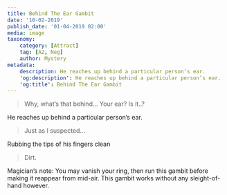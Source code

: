 ```yaml
---
title: Behind The Ear Gambit
date: '10-02-2019'
publish_date: '01-04-2019 02:00'
media: image
taxonomy:
    category: [Attract]
    tag: [A2, Neg]
    author: Mystery
metadata:
    description: He reaches up behind a particular person’s ear.
    'og:description': He reaches up behind a particular person’s ear.
    'og:title': Behind The Ear Gambit
---
```


> Why, what’s that behind... Your ear? Is it..?

He reaches up behind a particular person’s ear.

> Just as I suspected...

Rubbing the tips of his fingers clean

> Dirt.

Magician’s note: You may vanish your ring, then run this gambit before making it reappear from mid-air. This gambit works without any sleight-of-hand however.